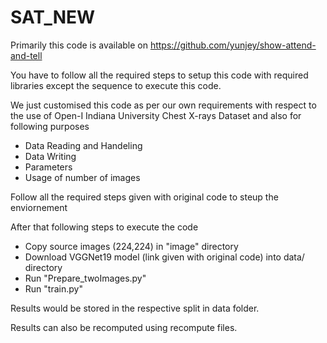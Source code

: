 # SAT_NEW
Primarily this code is available on https://github.com/yunjey/show-attend-and-tell

You have to follow all the required steps to setup this code with required libraries except the sequence to execute this code.

We just customised this code as per our own requirements with respect to the use of Open-I Indiana University Chest X-rays Dataset and also for following purposes

- Data Reading and Handeling
- Data Writing
- Parameters 
- Usage of number of images


Follow all the required steps given with original code to steup the enviornement


After that following steps to execute the code

- Copy source images (224,224) in "image" directory
- Download VGGNet19 model (link given with original code) into data/ directory 
- Run "Prepare_twoImages.py"
- Run "train.py"

Results would be stored in the respective split in data folder.

Results can also be recomputed using recompute files.
